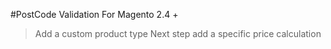 #PostCode Validation
For Magento 2.4 +
> Add a custom product type
> Next step add a specific price calculation
